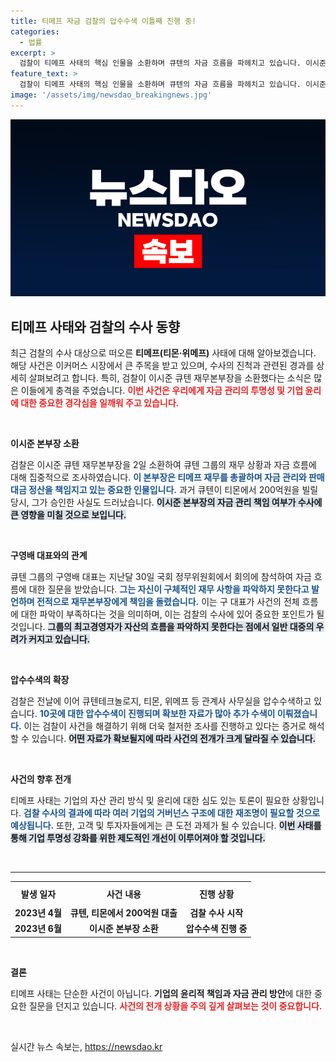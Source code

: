 ```yaml
---
title: 티메프 자금 검찰의 압수수색 이틀째 진행 중!
categories:
  - 법률
excerpt: >
  검찰이 티메프 사태의 핵심 인물을 소환하며 큐텐의 자금 흐름을 파헤치고 있습니다. 이시준 재무본부장이 전격 등장, 숨겨진 진실이 밝혀질까요? 클릭으로 확인하세요!
feature_text: >
  검찰이 티메프 사태의 핵심 인물을 소환하며 큐텐의 자금 흐름을 파헤치고 있습니다. 이시준 재무본부장이 전격 등장, 숨겨진 진실이 밝혀질까요? 클릭으로 확인하세요!
image: '/assets/img/newsdao_breakingnews.jpg'
---
```


<p><img src="/assets/img/newsdao_breakingnews.jpg" alt="flaretime 속보" /></p>

<h2 data-ke-size="size26">티메프 사태와 검찰의 수사 동향</h2>

<p data-ke-size="size16">최근 검찰의 수사 대상으로 떠오른 <b>티메프(티몬·위메프)</b> 사태에 대해 알아보겠습니다. 해당 사건은 이커머스 시장에서 큰 주목을 받고 있으며, 수사의 진척과 관련된 경과를 상세히 살펴보려고 합니다. 특히, 검찰이 이시준 큐텐 재무본부장을 소환했다는 소식은 많은 이들에게 충격을 주었습니다. <b><span style="color: #ee2323;">이번 사건은 우리에게 자금 관리의 투명성 및 기업 윤리에 대한 중요한 경각심을 일깨워 주고 있습니다.</span></b> </p>

<p data-ke-size="size16">&nbsp;</p>

<p><b>이시준 본부장 소환</b></p>

<p data-ke-size="size16">검찰은 이시준 큐텐 재무본부장을 2일 소환하여 큐텐 그룹의 재무 상황과 자금 흐름에 대해 집중적으로 조사하였습니다. <b><span style="color: #1a5490;">이 본부장은 티메프 재무를 총괄하며 자금 관리와 판매대금 정산을 책임지고 있는 중요한 인물입니다.</span></b> 과거 큐텐이 티몬에서 200억원을 빌릴 당시, 그가 승인한 사실도 드러났습니다. <b><span style="background-color: #21538527;">이시준 본부장의 자금 관리 책임 여부가 수사에 큰 영향을 미칠 것으로 보입니다.</span></b></p>

<p data-ke-size="size16">&nbsp;</p>

<p><b>구영배 대표와의 관계</b></p>

<p data-ke-size="size16">큐텐 그룹의 구영배 대표는 지난달 30일 국회 정무위원회에서 회의에 참석하여 자금 흐름에 대한 질문을 받았습니다. <b><span style="color: #1a5490;">그는 자신이 구체적인 재무 사항을 파악하지 못한다고 발언하며 전적으로 재무본부장에게 책임을 돌렸습니다.</span></b> 이는 구 대표가 사건의 전체 흐름에 대한 파악이 부족하다는 것을 의미하며, 이는 검찰의 수사에 있어 중요한 포인트가 될 것입니다. <b><span style="background-color: #21538527;">그룹의 최고경영자가 자산의 흐름을 파악하지 못한다는 점에서 일반 대중의 우려가 커지고 있습니다.</span></b></p>

<p data-ke-size="size16">&nbsp;</p>

<p><b>압수수색의 확장</b></p>

<p data-ke-size="size16">검찰은 전날에 이어 큐텐테크놀로지, 티몬, 위메프 등 관계사 사무실을 압수수색하고 있습니다. <b><span style="color: #1a5490;">10곳에 대한 압수수색이 진행되며 확보한 자료가 많아 추가 수색이 이뤄졌습니다.</span></b> 이는 검찰이 사건을 해결하기 위해 더욱 철저한 조사를 진행하고 있다는 증거로 해석할 수 있습니다. <b><span style="background-color: #21538527;">어떤 자료가 확보될지에 따라 사건의 전개가 크게 달라질 수 있습니다.</span></b> </p>

<p data-ke-size="size16">&nbsp;</p>

<p><b>사건의 향후 전개</b></p>

<p data-ke-size="size16">티메프 사태는 기업의 자산 관리 방식 및 윤리에 대한 심도 있는 토론이 필요한 상황입니다. <b><span style="color: #1a5490;">검찰 수사의 결과에 따라 여러 기업의 거버넌스 구조에 대한 재조명이 필요할 것으로 예상됩니다.</span></b> 또한, 고객 및 투자자들에게는 큰 도전 과제가 될 수 있습니다. <b><span style="background-color: #21538527;">이번 사태를 통해 기업 투명성 강화를 위한 제도적인 개선이 이루어져야 할 것입니다.</span></b></p>

<p data-ke-size="size16">&nbsp;</p>

<hr /> 

<table style="width: 100%; border-collapse: collapse;">
    <tr>
        <th style="text-align: center; height: 30px;"><b>발생 일자</b></th>
        <th style="text-align: center; height: 30px;"><b>사건 내용</b></th>
        <th style="text-align: center; height: 30px;"><b>진행 상황</b></th>
    </tr>
    <tr>
        <td style="text-align: center; height: 17px;"><b>2023년 4월</b></td>
        <td style="text-align: center; height: 17px;"><b>큐텐, 티몬에서 200억원 대출</b></td>
        <td style="text-align: center; height: 17px;"><b>검찰 수사 시작</b></td>
    </tr>
    <tr>
        <td style="text-align: center; height: 17px;"><b>2023년 6월</b></td>
        <td style="text-align: center; height: 17px;"><b>이시준 본부장 소환</b></td>
        <td style="text-align: center; height: 17px;"><b>압수수색 진행 중</b></td>
    </tr>
</table>

<p data-ke-size="size16">&nbsp;</p>

<p><b>결론</b></p>

<p data-ke-size="size16">티메프 사태는 단순한 사건이 아닙니다. <b>기업의 윤리적 책임과 자금 관리 방안</b>에 대한 중요한 질문을 던지고 있습니다. <b><span style="color: #ee2323;">사건의 전개 상황을 주의 깊게 살펴보는 것이 중요합니다.</span></b></p>

<p data-ke-size="size16">&nbsp;</p>
실시간 뉴스 속보는, <a href="https://newsdao.kr" rel="dofollow">https://newsdao.kr</a>


